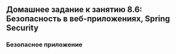 ## Домашнее задание к занятию 8.6: Безопасность в веб-приложениях, Spring Security

### Безопасное приложение
